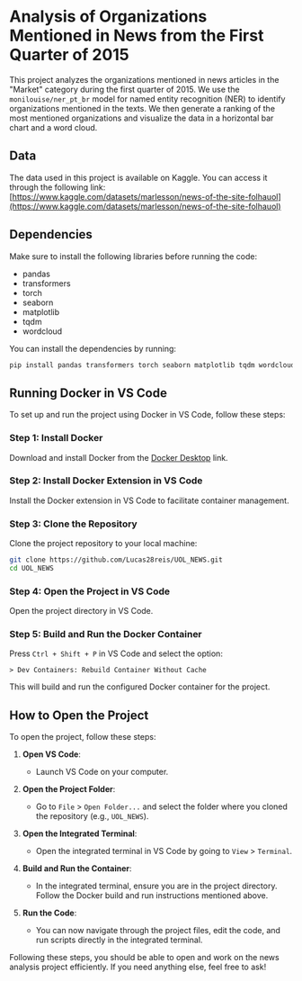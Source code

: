 # Analysis of Organizations Mentioned in News from the First Quarter of 2015

This project analyzes the organizations mentioned in news articles in the "Market" category during the first quarter of 2015. We use the `monilouise/ner_pt_br` model for named entity recognition (NER) to identify organizations mentioned in the texts. We then generate a ranking of the most mentioned organizations and visualize the data in a horizontal bar chart and a word cloud.

## Data

The data used in this project is available on Kaggle. You can access it through the following link:
[https://www.kaggle.com/datasets/marlesson/news-of-the-site-folhauol](https://www.kaggle.com/datasets/marlesson/news-of-the-site-folhauol)

## Dependencies

Make sure to install the following libraries before running the code:

- pandas
- transformers
- torch
- seaborn
- matplotlib
- tqdm
- wordcloud

You can install the dependencies by running:

```bash
pip install pandas transformers torch seaborn matplotlib tqdm wordcloud
```

## Running Docker in VS Code

To set up and run the project using Docker in VS Code, follow these steps:

### Step 1: Install Docker

Download and install Docker from the [Docker Desktop](https://www.docker.com/products/docker-desktop/) link.

### Step 2: Install Docker Extension in VS Code

Install the Docker extension in VS Code to facilitate container management.

### Step 3: Clone the Repository

Clone the project repository to your local machine:

```bash
git clone https://github.com/Lucas28reis/UOL_NEWS.git
cd UOL_NEWS
```

### Step 4: Open the Project in VS Code

Open the project directory in VS Code.

### Step 5: Build and Run the Docker Container

Press `Ctrl + Shift + P` in VS Code and select the option:

```plaintext
> Dev Containers: Rebuild Container Without Cache
```

This will build and run the configured Docker container for the project.

## How to Open the Project

To open the project, follow these steps:

1. **Open VS Code**:
   - Launch VS Code on your computer.

2. **Open the Project Folder**:
   - Go to `File` > `Open Folder...` and select the folder where you cloned the repository (e.g., `UOL_NEWS`).

3. **Open the Integrated Terminal**:
   - Open the integrated terminal in VS Code by going to `View` > `Terminal`.

4. **Build and Run the Container**:
   - In the integrated terminal, ensure you are in the project directory. Follow the Docker build and run instructions mentioned above.

5. **Run the Code**:
   - You can now navigate through the project files, edit the code, and run scripts directly in the integrated terminal.

Following these steps, you should be able to open and work on the news analysis project efficiently. If you need anything else, feel free to ask!
